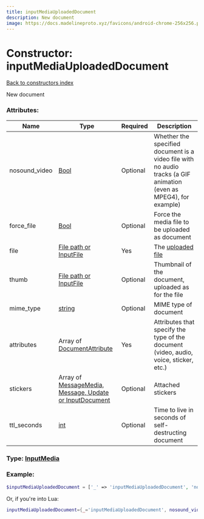 ```yaml
---
title: inputMediaUploadedDocument
description: New document
image: https://docs.madelineproto.xyz/favicons/android-chrome-256x256.png
---
```

# Constructor: inputMediaUploadedDocument  
[Back to constructors index](index.md)



New document

### Attributes:

| Name     |    Type       | Required | Description |
|----------|---------------|----------|-------------|
|nosound\_video|[Bool](../types/Bool.md) | Optional|Whether the specified document is a video file with no audio tracks (a GIF animation (even as MPEG4), for example)|
|force\_file|[Bool](../types/Bool.md) | Optional|Force the media file to be uploaded as document|
|file|[File path or InputFile](../types/InputFile.md) | Yes|The [uploaded file](https://core.telegram.org/api/files)|
|thumb|[File path or InputFile](../types/InputFile.md) | Optional|Thumbnail of the document, uploaded as for the file|
|mime\_type|[string](../types/string.md) | Optional|MIME type of document|
|attributes|Array of [DocumentAttribute](../types/DocumentAttribute.md) | Yes|Attributes that specify the type of the document (video, audio, voice, sticker, etc.)|
|stickers|Array of [MessageMedia, Message, Update or InputDocument](../types/InputDocument.md) | Optional|Attached stickers|
|ttl\_seconds|[int](../types/int.md) | Optional|Time to live in seconds of self-destructing document|



### Type: [InputMedia](../types/InputMedia.md)


### Example:

```php
$inputMediaUploadedDocument = ['_' => 'inputMediaUploadedDocument', 'nosound_video' => Bool, 'force_file' => Bool, 'file' => InputFile, 'thumb' => InputFile, 'mime_type' => 'string', 'attributes' => [DocumentAttribute, DocumentAttribute], 'stickers' => [InputDocument, InputDocument], 'ttl_seconds' => int];
```  


Or, if you're into Lua:

```lua
inputMediaUploadedDocument={_='inputMediaUploadedDocument', nosound_video=Bool, force_file=Bool, file=InputFile, thumb=InputFile, mime_type='string', attributes={DocumentAttribute}, stickers={InputDocument}, ttl_seconds=int}

```


